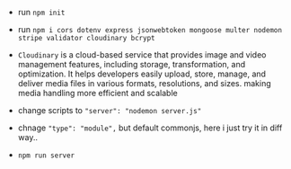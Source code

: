 <!--  -->

- run `npm init`
- run `npm i cors dotenv express jsonwebtoken mongoose multer nodemon stripe validator cloudinary bcrypt`

- `Cloudinary` is a cloud-based service that provides image and video management features, including storage, transformation, and optimization. It helps developers easily upload, store, manage, and deliver media files in various formats, resolutions, and sizes. making media handling more efficient and scalable

- change scripts to `"server": "nodemon server.js"`
- chnage `"type": "module",` but default commonjs, here i just try it in diff way..

- `npm run server`
